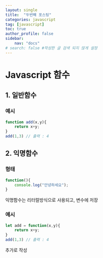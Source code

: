 ```yaml
---
layout: single
title:  "두번째 포스팅"
categories: javascript
tag: [javascript]
toc: true
author_profile: false
sidebar:
    nav: "docs"
# search: false #작성한 글 검색 되지 않게 설정
---
```



# Javascript 함수

## 1. 일반함수
### 예시

```js
function add(x,y){
    return x+y;
}
add(1,3) // 출력 : 4
```

## 2. 익명함수
### 형태

```js
function(){
    console.log("안녕하세요");
}
```

익명함수는 리터럴방식으로 사용되고, 변수에 저장
### 예시

```js
let add = function(x,y){
    return x+y;
}
add(1,3) // 출력 : 4
```

추가로 작성